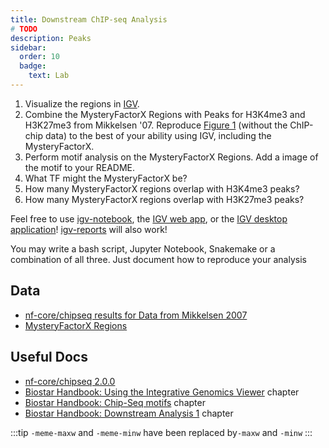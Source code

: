 ```yaml
---
title: Downstream ChIP-seq Analysis
# TODO
description: Peaks
sidebar:
  order: 10
  badge:
    text: Lab
---
```


1. Visualize the regions in [IGV](https://igv.org/app/).
2. Combine the MysteryFactorX Regions with Peaks for H3K4me3 and H3K27me3 from Mikkelsen '07. Reproduce [Figure 1](https://www.nature.com/articles/nature06008/figures/1) (without the ChIP-chip data) to the best of your ability using IGV, including the MysteryFactorX.
3. Perform motif analysis on the MysteryFactorX Regions. Add a image of the motif to your README.
4. What TF might the MysteryFactorX be?
5. How many MysteryFactorX regions overlap with H3K4me3 peaks?
6. How many MysteryFactorX regions overlap with H3K27me3 peaks?

Feel free to use [igv-notebook](https://github.com/igvteam/igv-notebook), the [IGV web app](https://igv.org/app/), or the [IGV desktop application](https://igv.org/doc/desktop)! [igv-reports](https://github.com/igvteam/igv-reports) will also work!

You may write a bash script, Jupyter Notebook, Snakemake or a combination of all three. Just document how to reproduce your analysis

## Data

- [nf-core/chipseq results for Data from Mikkelsen 2007](https://huggingface.co/datasets/funlab/mikkelsen_2007)
- [MysteryFactorX Regions](https://huggingface.co/datasets/funlab/applied-genomics/resolve/main/chipseq/MysteryFactorX_ChIPseq_mm10.bed)

## Useful Docs

- [nf-core/chipseq 2.0.0](https://nf-co.re/chipseq/2.0.0/docs)
- [Biostar Handbook: Using the Integrative Genomics Viewer](https://www.biostarhandbook.com/using-the-integrative-genomics-viewer.html) chapter
- [Biostar Handbook: Chip-Seq motifs](https://www.biostarhandbook.com/chip-seq-motifs.html) chapter
- [Biostar Handbook: Downstream Analysis 1](https://www.biostarhandbook.com/chip-seq-downstream-analysis-1.html) chapter

:::tip
`-meme-maxw` and `-meme-minw` have been replaced by`-maxw` and `-minw`
:::
